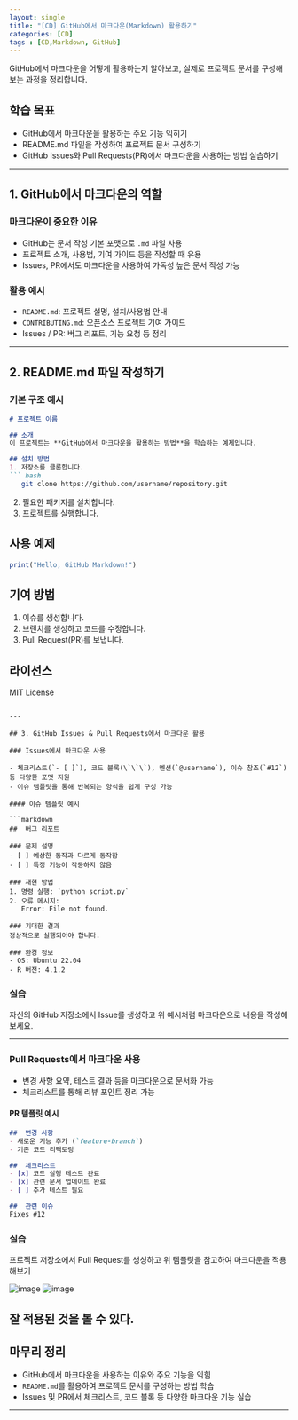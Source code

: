 ```yaml
---
layout: single
title: "[CD] GitHub에서 마크다운(Markdown) 활용하기" 
categories: [CD]
tags : [CD,Markdown, GitHub]
---
```


GitHub에서 마크다운을 어떻게 활용하는지 알아보고, 실제로 프로젝트 문서를 구성해보는 과정을 정리합니다.

## 학습 목표

- GitHub에서 마크다운을 활용하는 주요 기능 익히기  
- README.md 파일을 작성하여 프로젝트 문서 구성하기  
- GitHub Issues와 Pull Requests(PR)에서 마크다운을 사용하는 방법 실습하기  

---

## 1. GitHub에서 마크다운의 역할

### 마크다운이 중요한 이유

- GitHub는 문서 작성 기본 포맷으로 `.md` 파일 사용  
- 프로젝트 소개, 사용법, 기여 가이드 등을 작성할 때 유용  
- Issues, PR에서도 마크다운을 사용하여 가독성 높은 문서 작성 가능  

### 활용 예시

- `README.md`: 프로젝트 설명, 설치/사용법 안내  
- `CONTRIBUTING.md`: 오픈소스 프로젝트 기여 가이드  
- Issues / PR: 버그 리포트, 기능 요청 등 정리  

---

## 2. README.md 파일 작성하기

### 기본 구조 예시

```markdown
# 프로젝트 이름

## 소개
이 프로젝트는 **GitHub에서 마크다운을 활용하는 방법**을 학습하는 예제입니다.

## 설치 방법
1. 저장소를 클론합니다.
``` bash
   git clone https://github.com/username/repository.git
```
2. 필요한 패키지를 설치합니다.
3. 프로젝트를 실행합니다.

## 사용 예제
```r
print("Hello, GitHub Markdown!")
```

## 기여 방법
1. 이슈를 생성합니다.
2. 브랜치를 생성하고 코드를 수정합니다.
3. Pull Request(PR)를 보냅니다.

## 라이선스
MIT License

```

---

## 3. GitHub Issues & Pull Requests에서 마크다운 활용

### Issues에서 마크다운 사용

- 체크리스트(`- [ ]`), 코드 블록(\`\`\`), 멘션(`@username`), 이슈 참조(`#12`) 등 다양한 포맷 지원  
- 이슈 템플릿을 통해 반복되는 양식을 쉽게 구성 가능  

#### 이슈 템플릿 예시

```markdown
##  버그 리포트

### 문제 설명
- [ ] 예상한 동작과 다르게 동작함
- [ ] 특정 기능이 작동하지 않음

### 재현 방법
1. 명령 실행: `python script.py`
2. 오류 메시지:
   Error: File not found.

### 기대한 결과
정상적으로 실행되어야 합니다.

### 환경 정보
- OS: Ubuntu 22.04
- R 버전: 4.1.2
```

### 실습

자신의 GitHub 저장소에서 Issue를 생성하고 위 예시처럼 마크다운으로 내용을 작성해보세요.

---

### Pull Requests에서 마크다운 사용

- 변경 사항 요약, 테스트 결과 등을 마크다운으로 문서화 가능  
- 체크리스트를 통해 리뷰 포인트 정리 가능  

####  PR 템플릿 예시

```markdown
##  변경 사항
- 새로운 기능 추가 (`feature-branch`)
- 기존 코드 리팩토링

##  체크리스트
- [x] 코드 실행 테스트 완료
- [x] 관련 문서 업데이트 완료
- [ ] 추가 테스트 필요

##  관련 이슈
Fixes #12
```

###  실습

프로젝트 저장소에서 Pull Request를 생성하고 위 템플릿을 참고하여 마크다운을 적용해보기

![image](https://github.com/user-attachments/assets/bf1b0b9a-765b-4247-abb0-5296614ee7c3)
![image](https://github.com/user-attachments/assets/3d40eaec-4960-480a-aa8c-ca11dbfa1c31)

잘 적용된 것을 볼 수 있다.
---

## 마무리 정리

- GitHub에서 마크다운을 사용하는 이유와 주요 기능을 익힘  
- `README.md`를 활용하여 프로젝트 문서를 구성하는 방법 학습  
- Issues 및 PR에서 체크리스트, 코드 블록 등 다양한 마크다운 기능 실습  

---
